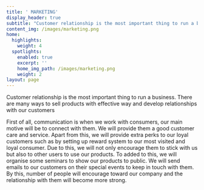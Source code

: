 ```yaml
---
title: ' MARKETING'
display_header: true
subtitle: "Customer relationship is the most important thing to run a business. There are many ways to sell products with effective way and develop relationships with our customers \r\n\nFirst of all, communication is when we work with consumers, our main motive will be to connect with them. We will provide them a good customer care and service. Apart from this, we will provide extra perks to our loyal customers such as by setting up reward system to our most visited and loyal consumer. Due to this, we will not only encourage them to stick with us but also to other users to use our products. To added to this, we will organize some seminars to show our products to public. We will send emails to our customers on their special events to keep in touch with them. By this, number of people will encourage toward our company and the relationship with them will become more strong."
content_img: /images/marketing.png
home:
  highlights:
    weight: 4
  spotlights:
    enabled: true
    excerpt: ''
    home_img_path: /images/marketing.png
    weight: 2
layout: page
---
```

Customer relationship is the most important thing to run a business. There are many ways to sell products with effective way and develop relationships with our customers 

First of all, communication is when we work with consumers, our main motive will be to connect with them. We will provide them a good customer care and service. Apart from this, we will provide extra perks to our loyal customers such as by setting up reward system to our most visited and loyal consumer. Due to this, we will not only encourage them to stick with us but also to other users to use our products. To added to this, we will organise some seminars to show our products to public. We will send emails to our customers on their special events to keep in touch with them. By this, number of people will encourage toward our company and the relationship with them will become more strong.
